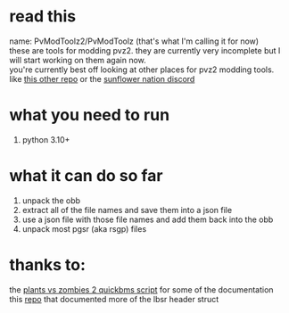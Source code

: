# read this
name: PvModToolz2/PvModToolz (that's what I'm calling it for now)  
these are tools for modding pvz2. 
they are currently very incomplete but I will start working on them again now.  
you're currently best off looking at other places for pvz2 modding tools.  
like [this other repo](https://github.com/Nineteendo/PVZ2tools) or the [sunflower nation discord](https://discord.gg/FBasnrE)  
# what you need to run
1. python 3.10+ 
# what it can do so far  
1. unpack the obb  
2. extract all of the file names and save them into a json file
3. use a json file with those file names and add them back into the obb  
4. unpack most pgsr (aka rsgp) files
# thanks to:
the [plants vs zombies 2 quickbms script](http://aluigi.altervista.org/bms/1bsr_pgsr.bms) for some of the documentation  
this [repo](https://github.com/Nineteendo/PVZ2tools/tree/master/OBBEdit) that documented more of the lbsr header struct
